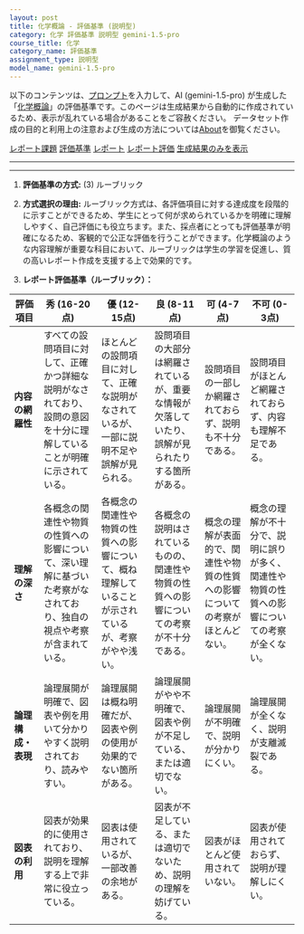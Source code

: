 ```yaml
---
layout: post
title: 化学概論 - 評価基準 (説明型)
category: 化学 評価基準 説明型 gemini-1.5-pro
course_title: 化学
category_name: 評価基準
assignment_type: 説明型
model_name: gemini-1.5-pro
---
```


以下のコンテンツは、[プロンプト](https://github.com/takedatoshiyuki/synthetic_assignments/tree/main/generated/化学/gemini-1.5-pro/prompt_評価基準-説明型.md)を入力して、AI (gemini-1.5-pro) が生成した「[化学概論](/contents/化学/)」の評価基準です。このページは生成結果から自動的に作成されているため、表示が乱れている場合があることをご容赦ください。
データセット作成の目的と利用上の注意および生成の方法については[About](/About)を御覧ください。

[レポート課題](../レポート課題-説明型)
[評価基準](../評価基準-説明型)
[レポート](../レポート-説明型)
[レポート評価](../レポート評価-説明型)
[生成結果のみを表示](https://github.com/takedatoshiyuki/synthetic_assignments/tree/main/generated/化学/gemini-1.5-pro/評価基準-説明型.md)
  

***
***
  
1. **評価基準の方式:** (3) ルーブリック

2. **方式選択の理由:** ルーブリック方式は、各評価項目に対する達成度を段階的に示すことができるため、学生にとって何が求められているかを明確に理解しやすく、自己評価にも役立ちます。また、採点者にとっても評価基準が明確になるため、客観的で公正な評価を行うことができます。化学概論のような内容理解が重要な科目において、ルーブリックは学生の学習を促進し、質の高いレポート作成を支援する上で効果的です。

3. **レポート評価基準（ルーブリック）：**

| 評価項目 | 秀 (16-20点) | 優 (12-15点) | 良 (8-11点) | 可 (4-7点) | 不可 (0-3点) |
|---|---|---|---|---|---|
| **内容の網羅性** | すべての設問項目に対して、正確かつ詳細な説明がなされており、設問の意図を十分に理解していることが明確に示されている。 | ほとんどの設問項目に対して、正確な説明がなされているが、一部に説明不足や誤解が見られる。 | 設問項目の大部分は網羅されているが、重要な情報が欠落していたり、誤解が見られたりする箇所がある。 | 設問項目の一部しか網羅されておらず、説明も不十分である。 | 設問項目がほとんど網羅されておらず、内容も理解不足である。 |
| **理解の深さ** | 各概念の関連性や物質の性質への影響について、深い理解に基づいた考察がなされており、独自の視点や考察が含まれている。 | 各概念の関連性や物質の性質への影響について、概ね理解していることが示されているが、考察がやや浅い。 | 各概念の説明はされているものの、関連性や物質の性質への影響についての考察が不十分である。 | 概念の理解が表面的で、関連性や物質の性質への影響についての考察がほとんどない。 | 概念の理解が不十分で、説明に誤りが多く、関連性や物質の性質への影響についての考察が全くない。 |
| **論理構成・表現** | 論理展開が明確で、図表や例を用いて分かりやすく説明されており、読みやすい。 | 論理展開は概ね明確だが、図表や例の使用が効果的でない箇所がある。 | 論理展開がやや不明確で、図表や例が不足している、または適切でない。 | 論理展開が不明確で、説明が分かりにくい。 | 論理展開が全くなく、説明が支離滅裂である。 |
| **図表の利用** | 図表が効果的に使用されており、説明を理解する上で非常に役立っている。 | 図表は使用されているが、一部改善の余地がある。 | 図表が不足している、または適切でないため、説明の理解を妨げている。 | 図表がほとんど使用されていない。 | 図表が使用されておらず、説明が理解しにくい。 |
